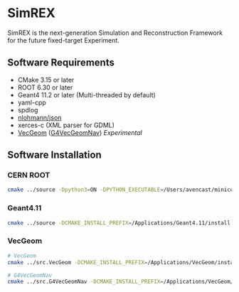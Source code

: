 # SimREX

SimREX is the next-generation Simulation and Reconstruction Framework for the future fixed-target Experiment. 

## Software Requirements
- CMake 3.15 or later
- ROOT 6.30 or later
- Geant4 11.2 or later (Multi-threaded by default)
- yaml-cpp
- spdlog
- [nlohmann/json](https://github.com/nlohmann/json)
- xerces-c (XML parser for GDML)
- [VecGeom](https://gitlab.cern.ch/VecGeom/VecGeom)  ([G4VecGeomNav](https://gitlab.cern.ch/VecGeom/g4vecgeomnav)) *Experimental*



## Software Installation

### CERN ROOT
```bash
cmake ../source -Dpython3=ON -DPYTHON_EXECUTABLE=/Users/avencast/miniconda3/bin/python3 -DCMAKE_INSTALL_PREFIX=/Applications/ROOT/install  -DCMAKE_CXX_STANDARD=20 -Dbuiltin_glew=ON
```

### Geant4.11
```bash
cmake ../source -DCMAKE_INSTALL_PREFIX=/Applications/Geant4.11/install -DGEANT4_USE_GDML=ON -DGEANT4_USE_QT=ON -DCMAKE_CXX_STANDARD=20 -DGEANT4_INSTALL_DATA=ON -DGEANT4_USE_SYSTEM_EXPAT=OFF 
```

### VecGeom
```bash
# VecGeom
cmake ../src.VecGeom -DCMAKE_INSTALL_PREFIX=/Applications/VecGeom/install -DVECGEOM_BUILTIN_VECCORE=ON -DVECGEOM_GDML=ON -DCMAKE_CXX_STANDARD=20

# G4VecGeomNav
cmake ../src.G4VecGeomNav -DCMAKE_INSTALL_PREFIX=/Applications/VecGeom/install -DCMAKE_CXX_STANDARD=20 -DCMAKE_PREFIX_PATH=/Applications/VecGeom/install/lib/cmake
```

